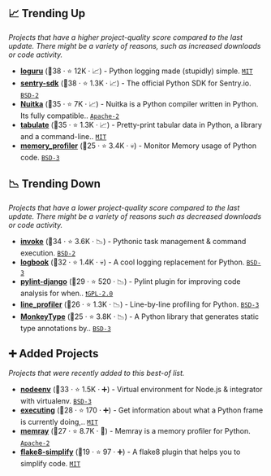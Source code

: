 ## 📈 Trending Up

_Projects that have a higher project-quality score compared to the last update. There might be a variety of reasons, such as increased downloads or code activity._

- <b><a href="https://github.com/Delgan/loguru">loguru</a></b> (🥇38 ·  ⭐ 12K · 📈) - Python logging made (stupidly) simple. <code><a href="http://bit.ly/34MBwT8">MIT</a></code>
- <b><a href="https://github.com/getsentry/sentry-python">sentry-sdk</a></b> (🥇38 ·  ⭐ 1.3K · 📈) - The official Python SDK for Sentry.io. <code><a href="http://bit.ly/3rqEWVr">BSD-2</a></code>
- <b><a href="https://github.com/Nuitka/Nuitka">Nuitka</a></b> (🥈35 ·  ⭐ 7K · 📈) - Nuitka is a Python compiler written in Python. Its fully compatible.. <code><a href="http://bit.ly/3nYMfla">Apache-2</a></code>
- <b><a href="https://github.com/astanin/python-tabulate">tabulate</a></b> (🥈35 ·  ⭐ 1.3K · 📈) - Pretty-print tabular data in Python, a library and a command-line.. <code><a href="http://bit.ly/34MBwT8">MIT</a></code>
- <b><a href="https://github.com/fabianp/memory_profiler">memory_profiler</a></b> (🥉25 ·  ⭐ 3.4K · 💀) - Monitor Memory usage of Python code. <code><a href="http://bit.ly/3aKzpTv">BSD-3</a></code>

## 📉 Trending Down

_Projects that have a lower project-quality score compared to the last update. There might be a variety of reasons such as decreased downloads or code activity._

- <b><a href="https://github.com/pyinvoke/invoke">invoke</a></b> (🥈34 ·  ⭐ 3.6K · 📉) - Pythonic task management & command execution. <code><a href="http://bit.ly/3rqEWVr">BSD-2</a></code>
- <b><a href="https://github.com/getlogbook/logbook">logbook</a></b> (🥈32 ·  ⭐ 1.4K · 💀) - A cool logging replacement for Python. <code><a href="http://bit.ly/3aKzpTv">BSD-3</a></code>
- <b><a href="https://github.com/PyCQA/pylint-django">pylint-django</a></b> (🥈29 ·  ⭐ 520 · 📉) - Pylint plugin for improving code analysis for when.. <code><a href="http://bit.ly/2KucAZR">❗️GPL-2.0</a></code> <code><img src="https://www.pylint.org/ico/favicon.ico" style="display:inline;" width="13" height="13"></code>
- <b><a href="https://github.com/pyutils/line_profiler">line_profiler</a></b> (🥉26 ·  ⭐ 1.3K · 📉) - Line-by-line profiling for Python. <code><a href="http://bit.ly/3aKzpTv">BSD-3</a></code>
- <b><a href="https://github.com/Instagram/MonkeyType">MonkeyType</a></b> (🥈25 ·  ⭐ 3.8K · 📉) - A Python library that generates static type annotations by.. <code><a href="http://bit.ly/3aKzpTv">BSD-3</a></code>

## ➕ Added Projects

_Projects that were recently added to this best-of list._

- <b><a href="https://github.com/ekalinin/nodeenv">nodeenv</a></b> (🥈33 ·  ⭐ 1.5K · ➕) - Virtual environment for Node.js & integrator with virtualenv. <code><a href="http://bit.ly/3aKzpTv">BSD-3</a></code>
- <b><a href="https://github.com/alexmojaki/executing">executing</a></b> (🥈28 ·  ⭐ 170 · ➕) - Get information about what a Python frame is currently doing,.. <code><a href="http://bit.ly/34MBwT8">MIT</a></code>
- <b><a href="https://github.com/bloomberg/memray">memray</a></b> (🥉27 ·  ⭐ 8.7K · 🐣) - Memray is a memory profiler for Python. <code><a href="http://bit.ly/3nYMfla">Apache-2</a></code>
- <b><a href="https://github.com/MartinThoma/flake8-simplify">flake8-simplify</a></b> (🥉19 ·  ⭐ 97 · ➕) - A flake8 plugin that helps you to simplify code. <code><a href="http://bit.ly/34MBwT8">MIT</a></code>

